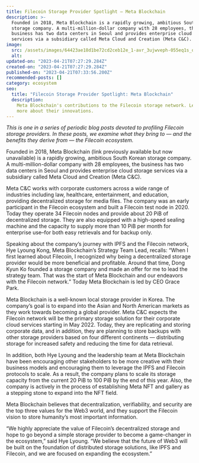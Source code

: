 ```yaml
---
title: Filecoin Storage Provider Spotlight — Meta Blockchain
description: >-
  Founded in 2018, Meta Blockchain is a rapidly growing, ambitious South Korean
  storage company. A multi-million-dollar company with 28 employees, the
  business has two data centers in Seoul and provides enterprise cloud storage
  services via a subsidiary called Meta Cloud and Creation (Meta C&C).
image:
  src: /assets/images/64423ae18d1be72cd2ceb12e_1-avr_3ujwveph-055eq1s_q.png
  alt:
updated-on: "2023-04-21T07:27:29.284Z"
created-on: "2023-04-21T07:27:29.284Z"
published-on: "2023-04-21T07:33:56.200Z"
recommended-posts: []
category: ecosystem
seo:
  title: "Filecoin Storage Provider Spotlight: Meta Blockchain"
  description:
    Meta Blockchain's contributions to the Filecoin storage network. Learn
    more about their innovations.
---
```


_This is one in a series of periodic blog posts devoted to profiling Filecoin storage providers. In these posts, we examine what they bring to — and the benefits they derive from — the Filecoin ecosystem._

Founded in 2018, Meta Blockchain (link previously available but now unavailable) is a rapidly growing, ambitious South Korean storage company. A multi-million-dollar company with 28 employees, the business has two data centers in Seoul and provides enterprise cloud storage services via a subsidiary called Meta Cloud and Creation (Meta C&C).

Meta C&C works with corporate customers across a wide range of industries including law, healthcare, entertainment, and education, providing decentralized storage for media files. The company was an early participant in the Filecoin ecosystem and built a Filecoin test node in 2020. Today they operate 34 Filecoin nodes and provide about 20 PiB of decentralized storage. They are also equipped with a high-speed sealing machine and the capacity to supply more than 10 PiB per month for enterprise use–for both easy retrievals and for backup only.

Speaking about the company’s journey with IPFS and the Filecoin network, Hye Lyoung Kong, Meta Blockchain’s Strategy Team Lead, recalls: “When I first learned about Filecoin, I recognized why being a decentralized storage provider would be more beneficial and profitable. Around that time, Dong Kyun Ko founded a storage company and made an offer for me to lead the strategy team. That was the start of Meta Blockchain and our endeavors with the Filecoin network.” Today Meta Blockchain is led by CEO Grace Park.

Meta Blockchain is a well-known local storage provider in Korea. The company’s goal is to expand into the Asian and North American markets as they work towards becoming a global provider. Meta C&C expects the Filecoin network will be the primary storage solution for their corporate cloud services starting in May 2022. Today, they are replicating and storing corporate data, and in addition, they are planning to store backups with other storage providers based on four different continents — distributing storage for increased safety and reducing the time for data retrieval.

In addition, both Hye Lyoung and the leadership team at Meta Blockchain have been encouraging other stakeholders to be more creative with their business models and encouraging them to leverage the IPFS and Filecoin protocols to scale. As a result, the company plans to scale its storage capacity from the current 20 PiB to 100 PiB by the end of this year. Also, the company is actively in the process of establishing Meta NFT and gallery as a stepping stone to expand into the NFT field.

Meta Blockchain believes that decentralization, verifiability, and security are the top three values for the Web3 world, and they support the Filecoin vision to store humanity’s most important information.

“We highly appreciate the value of Filecoin’s decentralized storage and hope to go beyond a simple storage provider to become a game-changer in the ecosystem,” said Hye Lyoung. “We believe that the future of Web3 will be built on the foundation of distributed storage solutions, like IPFS and Filecoin, and we are focused on expanding the ecosystem.”
